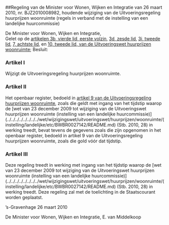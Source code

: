 <meta http-equiv='Content-Type' content='text/html; charset=utf-8' />

##Regeling van de Minister voor Wonen, Wijken en Integratie van 26 maart 2010, nr. BJZ2010008982, houdende wijziging van de Uitvoeringsregeling huurprijzen woonruimte (regels in verband met de instelling van een landelijke huurcommissie)

De Minister voor Wonen, Wijken en Integratie,  
Gelet op de [artikelen 3b, vierde lid, eerste volzin](../../../../../../../../wet/uitvoeringswet/huurprijzen/woonruimte/BWBR0014315/README.md), [3d, zesde lid](../../../../../../../../wet/uitvoeringswet/huurprijzen/woonruimte/BWBR0014315/README.md), [3i, tweede lid](../../../../../../../../wet/uitvoeringswet/huurprijzen/woonruimte/BWBR0014315/README.md), [7, achtste lid](../../../../../../../../wet/uitvoeringswet/huurprijzen/woonruimte/BWBR0014315/README.md), en [10, tweede lid, van de Uitvoeringswet huurprijzen woonruimte](../../../../../../../../wet/uitvoeringswet/huurprijzen/woonruimte/BWBR0014315/README.md);
Besluit:    

### Artikel  I  

Wijzigt de Uitvoeringsregeling huurprijzen woonruimte. 

### Artikel  II  

Het openbaar register, bedoeld in [artikel 9 van de Uitvoeringsregeling huurprijzen woonruimte](../../../../../../../../ministeriele-regeling/uitvoeringsregeling/huurprijzen/woonruimte/BWBR0015386/README.md), zoals die geldt met ingang van het tijdstip waarop de [wet van 23 december 2009 tot wijziging van de Uitvoeringswet huurprijzen woonruimte (instelling van een landelijke huurcommissie)](../../../../../../../../wet/wijzigingswet/uitvoeringswet/huurprijzen/woonruimte/(instelling/landelijke/etc/BWBR0027142/README.md) (Stb. 2010, 28) in werking treedt, bevat tevens de gegevens zoals die zijn opgenomen in het openbaar register, bedoeld in artikel 9 van de Uitvoeringsregeling huurprijzen woonruimte, zoals die gold vóór dat tijdstip. 

### Artikel  III  

Deze regeling treedt in werking met ingang van het tijdstip waarop de [wet van 23 december 2009 tot wijziging van de Uitvoeringswet huurprijzen woonruimte (instelling van een landelijke huurcommissie)](../../../../../../../../wet/wijzigingswet/uitvoeringswet/huurprijzen/woonruimte/(instelling/landelijke/etc/BWBR0027142/README.md) (Stb. 2010, 28) in werking treedt. 
Deze regeling zal met de toelichting in de Staatscourant worden geplaatst.   

’s-Gravenhage 
26 maart 2010   

De 
Minister voor Wonen, Wijken en Integratie, 
E. van Middelkoop     
